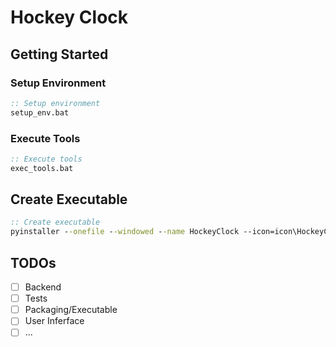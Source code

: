 # Hockey Clock

## Getting Started

### Setup Environment

```bat
:: Setup environment
setup_env.bat
```

### Execute Tools

```bat
:: Execute tools
exec_tools.bat
```

## Create Executable

```bat
:: Create executable
pyinstaller --onefile --windowed --name HockeyClock --icon=icon\HockeyClock.ico py\main.py
```

## TODOs

- [ ] Backend
- [ ] Tests
- [ ] Packaging/Executable
- [ ] User Inferface
- [ ] ...
